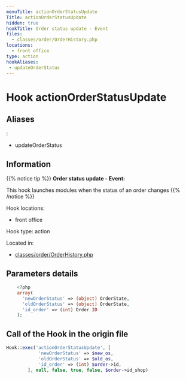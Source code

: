 ```yaml
---
menuTitle: actionOrderStatusUpdate
Title: actionOrderStatusUpdate
hidden: true
hookTitle: Order status update - Event
files:
  - classes/order/OrderHistory.php
locations:
  - front office
type: action
hookAliases:
 - updateOrderStatus
---
```


# Hook actionOrderStatusUpdate

## Aliases
: 
 - updateOrderStatus



## Information

{{% notice tip %}}
**Order status update - Event:** 

This hook launches modules when the status of an order changes
{{% /notice %}}

Hook locations: 
  - front office

Hook type: action

Located in: 
  - [classes/order/OrderHistory.php](https://github.com/PrestaShop/PrestaShop/blob/8.0.x/classes/order/OrderHistory.php)

## Parameters details

```php
    <?php
    array(
      'newOrderStatus' => (object) OrderState,
      'oldOrderStatus' => (object) OrderState,
      'id_order' => (int) Order ID
    );
```

## Call of the Hook in the origin file

```php
Hook::exec('actionOrderStatusUpdate', [
            'newOrderStatus' => $new_os,
            'oldOrderStatus' => $old_os,
            'id_order' => (int) $order->id,
        ], null, false, true, false, $order->id_shop)
```